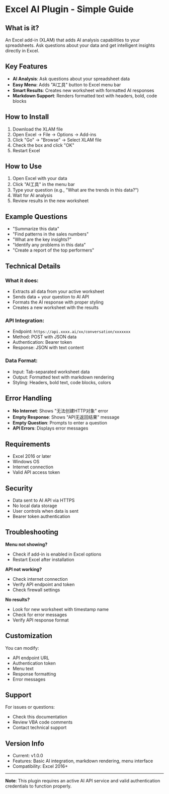 # Excel AI Plugin - Simple Guide

## What is it?

An Excel add-in (XLAM) that adds AI analysis capabilities to your spreadsheets. Ask questions about your data and get intelligent insights directly in Excel.

## Key Features

- **AI Analysis**: Ask questions about your spreadsheet data
- **Easy Menu**: Adds "AI工具" button to Excel menu bar
- **Smart Results**: Creates new worksheet with formatted AI responses
- **Markdown Support**: Renders formatted text with headers, bold, code blocks

## How to Install

1. Download the XLAM file
2. Open Excel → File → Options → Add-ins
3. Click "Go" → "Browse" → Select XLAM file
4. Check the box and click "OK"
5. Restart Excel

## How to Use

1. Open Excel with your data
2. Click "AI工具" in the menu bar
3. Type your question (e.g., "What are the trends in this data?")
4. Wait for AI analysis
5. Review results in the new worksheet

## Example Questions

- "Summarize this data"
- "Find patterns in the sales numbers"
- "What are the key insights?"
- "Identify any problems in this data"
- "Create a report of the top performers"

## Technical Details

### What it does:
- Extracts all data from your active worksheet
- Sends data + your question to AI API
- Formats the AI response with proper styling
- Creates a new worksheet with the results

### API Integration:
- Endpoint: `https://api.xxxx.ai/xx/conversation/xxxxxxx`
- Method: POST with JSON data
- Authentication: Bearer token
- Response: JSON with text content

### Data Format:
- Input: Tab-separated worksheet data
- Output: Formatted text with markdown rendering
- Styling: Headers, bold text, code blocks, colors

## Error Handling

- **No Internet**: Shows "无法创建HTTP对象" error
- **Empty Response**: Shows "API无返回结果" message
- **Empty Question**: Prompts to enter a question
- **API Errors**: Displays error messages

## Requirements

- Excel 2016 or later
- Windows OS
- Internet connection
- Valid API access token

## Security

- Data sent to AI API via HTTPS
- No local data storage
- User controls when data is sent
- Bearer token authentication

## Troubleshooting

**Menu not showing?**
- Check if add-in is enabled in Excel options
- Restart Excel after installation

**API not working?**
- Check internet connection
- Verify API endpoint and token
- Check firewall settings

**No results?**
- Look for new worksheet with timestamp name
- Check for error messages
- Verify API response format

## Customization

You can modify:
- API endpoint URL
- Authentication token
- Menu text
- Response formatting
- Error messages

## Support

For issues or questions:
- Check this documentation
- Review VBA code comments
- Contact technical support

## Version Info

- Current: v1.0.0
- Features: Basic AI integration, markdown rendering, menu interface
- Compatibility: Excel 2016+

---

**Note**: This plugin requires an active AI API service and valid authentication credentials to function properly.
